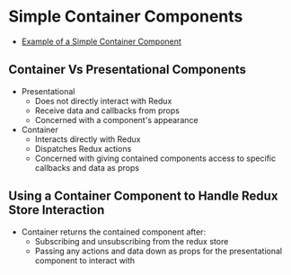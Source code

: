 # Simple Container Components

- [Example of a Simple Container Component](./videoCode/02-fruit-stand-redux-with-react-containers/src/components/FruitManagerContainer.js)

## Container Vs Presentational Components

- Presentational
  - Does not directly interact with Redux
  - Receive data and callbacks from props
  - Concerned with a component's appearance
- Container
  - Interacts directly with Redux
  - Dispatches Redux actions
  - Concerned with giving contained components access to specific callbacks and data as props

## Using a Container Component to Handle Redux Store Interaction

- Container returns the contained component after:
  - Subscribing and unsubscribing from the redux store
  - Passing any actions and data down as props for the presentational component to interact with
